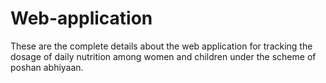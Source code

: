 # Web-application
These are the complete details about the web application for tracking the dosage of daily nutrition among women and children under the scheme of poshan abhiyaan.
